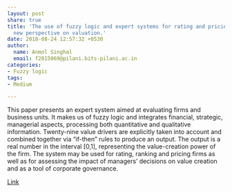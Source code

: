 ```yaml
---
layout: post
share: true
title: 'The use of fuzzy logic and expert systems for rating and pricing firms: a
  new perspective on valuation.'
date: 2018-08-24 12:57:32 +0530
author:
  name: Anmol Singhal
  email: f2015069@pilani.bits-pilani.ac.in
categories:
- Fuzzy logic
tags:
- Medium

---
```

This paper presents an expert system aimed at evaluating firms and business units. It makes us of fuzzy logic and integrates financial, strategic, managerial aspects, processing both quantitative and qualitative information. Twenty-nine value drivers are explicitly taken into account and combined together via “if-then” rules to produce an output. The output is a real number in the interval \[0,1\], representing the value-creation power of the firm. The system may be used for rating, ranking and pricing firms as well as for assessing the impact of managers’ decisions on value creation and as a tool of corporate governance.

[Link](https://mpra.ub.uni-muenchen.de/11958/)